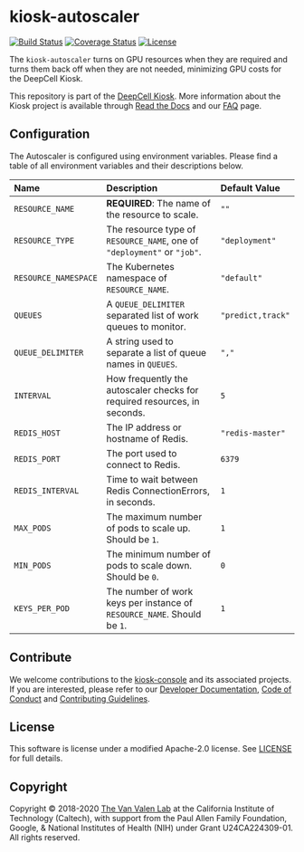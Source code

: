 # kiosk-autoscaler

[![Build Status](https://travis-ci.com/vanvalenlab/kiosk-autoscaler.svg?branch=master)](https://travis-ci.com/vanvalenlab/kiosk-autoscaler)
[![Coverage Status](https://coveralls.io/repos/github/vanvalenlab/kiosk-autoscaler/badge.svg?branch=master)](https://coveralls.io/github/vanvalenlab/kiosk-autoscaler?branch=master)
[![License](https://img.shields.io/badge/License-Apache%202.0-blue.svg)](/LICENSE)

The `kiosk-autoscaler` turns on GPU resources when they are required and turns them back off when they are not needed, minimizing GPU costs for the DeepCell Kiosk.

This repository is part of the [DeepCell Kiosk](https://github.com/vanvalenlab/kiosk-console). More information about the Kiosk project is available through [Read the Docs](https://deepcell-kiosk.readthedocs.io/en/master) and our [FAQ](http://www.deepcell.org/faq) page.

## Configuration

The Autoscaler is configured using environment variables. Please find a table of all environment variables and their descriptions below.

| Name | Description | Default Value |
| :--- | :--- | :--- |
| `RESOURCE_NAME` | **REQUIRED**: The name of the resource to scale. | `""` |
| `RESOURCE_TYPE` | The resource type of `RESOURCE_NAME`, one of `"deployment"` or `"job"`. | `"deployment"` |
| `RESOURCE_NAMESPACE` | The Kubernetes namespace of `RESOURCE_NAME`. | `"default"` |
| `QUEUES` | A `QUEUE_DELIMITER` separated list of work queues to monitor. | `"predict,track"` |
| `QUEUE_DELIMITER` | A string used to separate a list of queue names in `QUEUES`. | `","` |
| `INTERVAL` | How frequently the autoscaler checks for required resources, in seconds. | `5` |
| `REDIS_HOST` | The IP address or hostname of Redis. | `"redis-master"` |
| `REDIS_PORT` | The port used to connect to Redis. | `6379` |
| `REDIS_INTERVAL` | Time to wait between Redis ConnectionErrors, in seconds. | `1` |
| `MAX_PODS` | The maximum number of pods to scale up. Should be `1`. | `1` |
| `MIN_PODS` | The minimum number of pods to scale down. Should be `0`. | `0` |
| `KEYS_PER_POD` | The number of work keys per instance of `RESOURCE_NAME`. Should be `1`. | `1` |

## Contribute

We welcome contributions to the [kiosk-console](https://github.com/vanvalenlab/kiosk-console) and its associated projects. If you are interested, please refer to our [Developer Documentation](https://deepcell-kiosk.readthedocs.io/en/master/DEVELOPER.html), [Code of Conduct](https://github.com/vanvalenlab/kiosk-console/blob/master/CODE_OF_CONDUCT.md) and [Contributing Guidelines](https://github.com/vanvalenlab/kiosk-console/blob/master/CONTRIBUTING.md).

## License

This software is license under a modified Apache-2.0 license. See [LICENSE](/LICENSE) for full  details.

## Copyright

Copyright © 2018-2020 [The Van Valen Lab](http://www.vanvalen.caltech.edu/) at the California Institute of Technology (Caltech), with support from the Paul Allen Family Foundation, Google, & National Institutes of Health (NIH) under Grant U24CA224309-01.
All rights reserved.
